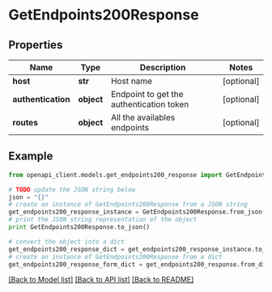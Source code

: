 # GetEndpoints200Response


## Properties
Name | Type | Description | Notes
------------ | ------------- | ------------- | -------------
**host** | **str** | Host name | [optional] 
**authentication** | **object** | Endpoint to get the authentication token | [optional] 
**routes** | **object** | All the availables endpoints | [optional] 

## Example

```python
from openapi_client.models.get_endpoints200_response import GetEndpoints200Response

# TODO update the JSON string below
json = "{}"
# create an instance of GetEndpoints200Response from a JSON string
get_endpoints200_response_instance = GetEndpoints200Response.from_json(json)
# print the JSON string representation of the object
print GetEndpoints200Response.to_json()

# convert the object into a dict
get_endpoints200_response_dict = get_endpoints200_response_instance.to_dict()
# create an instance of GetEndpoints200Response from a dict
get_endpoints200_response_form_dict = get_endpoints200_response.from_dict(get_endpoints200_response_dict)
```
[[Back to Model list]](../README.md#documentation-for-models) [[Back to API list]](../README.md#documentation-for-api-endpoints) [[Back to README]](../README.md)



